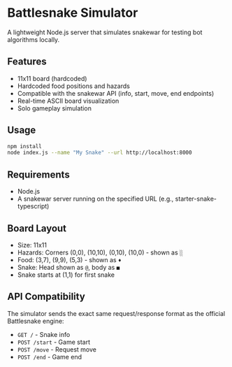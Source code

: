 # Battlesnake Simulator

A lightweight Node.js server that simulates snakewar for testing bot algorithms locally.

## Features

- 11x11 board (hardcoded)
- Hardcoded food positions and hazards
- Compatible with the snakewar API (info, start, move, end endpoints)
- Real-time ASCII board visualization
- Solo gameplay simulation

## Usage

```bash
npm install
node index.js --name "My Snake" --url http://localhost:8000
```

## Requirements

- Node.js
- A snakewar server running on the specified URL (e.g., starter-snake-typescript)

## Board Layout

- Size: 11x11
- Hazards: Corners (0,0), (10,10), (0,10), (10,0) - shown as `░`
- Food: (3,7), (9,9), (5,3) - shown as `♦`
- Snake: Head shown as `@`, body as `■`
- Snake starts at (1,1) for first snake

## API Compatibility

The simulator sends the exact same request/response format as the official Battlesnake engine:

- `GET /` - Snake info
- `POST /start` - Game start
- `POST /move` - Request move
- `POST /end` - Game end